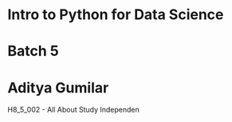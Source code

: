 # Intro to Python for Data Science
# Batch 5
# Aditya Gumilar

H8_5_002 -
All About Study Independen
